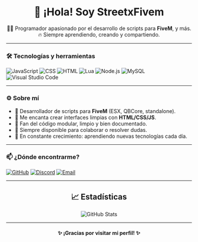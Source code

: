 <h1 align="center">👋 ¡Hola! Soy StreetxFivem</h1>

<p align="center">
  🧑‍💻 Programador apasionado por el desarrollo de scripts para <strong>FiveM</strong>,  y más.<br>
  🔥 Siempre aprendiendo, creando y compartiendo.
</p>

---

### 🛠️ Tecnologías y herramientas

![JavaScript](https://img.shields.io/badge/-JavaScript-F7DF1E?style=flat&logo=javascript&logoColor=000)
![CSS](https://img.shields.io/badge/-CSS3-1572B6?style=flat&logo=css3)
![HTML](https://img.shields.io/badge/-HTML5-E34F26?style=flat&logo=html5&logoColor=fff)
![Lua](https://img.shields.io/badge/-Lua-2C2D72?style=flat&logo=lua)
![Node.js](https://img.shields.io/badge/-Node.js-339933?style=flat&logo=node.js&logoColor=fff)
![MySQL](https://img.shields.io/badge/-MySQL-4479A1?style=flat&logo=mysql&logoColor=white)
![Visual Studio Code](https://img.shields.io/badge/-VS%20Code-007ACC?style=flat&logo=visual-studio-code)

---

### ⚙️ Sobre mí

- 🔧 Desarrollador de scripts para **FiveM** (ESX, QBCore, standalone).
- 🎨 Me encanta crear interfaces limpias con **HTML/CSS/JS**.
- 🧩 Fan del código modular, limpio y bien documentado.
- 💬 Siempre disponible para colaborar o resolver dudas.
- 🚀 En constante crecimiento: aprendiendo nuevas tecnologías cada día.

---

### 📫 ¿Dónde encontrarme?

[![GitHub](https://img.shields.io/badge/GitHub-100000?style=flat&logo=github&logoColor=white)](https://github.com/StreetxFivem)
[![Discord](https://img.shields.io/badge/Discord-5865F2?style=flat&logo=discord&logoColor=white)](https://discord.gg/tu-servidor)
[![Email](https://img.shields.io/badge/Email-D14836?style=flat&logo=gmail&logoColor=white)](mailto:tuemail@example.com)

---


<h2 align="center">📈 Estadísticas</h2>

<p align="center">
  <img src="https://github-readme-stats.vercel.app/api?username=StreetxFivem&show_icons=true&theme=radical&hide_border=true&hide_title=true" alt="GitHub Stats" />
</p>


---

<h4 align="center">✨ ¡Gracias por visitar mi perfil! ✨</h4>
